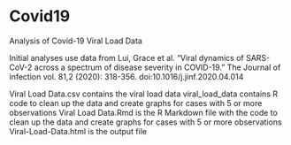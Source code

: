 # Covid19
Analysis of Covid-19 Viral Load Data

Initial analyses use data from 
Lui, Grace et al. “Viral dynamics of SARS-CoV-2 across a spectrum of disease severity in COVID-19.” The Journal of infection vol. 81,2 (2020): 318-356. doi:10.1016/j.jinf.2020.04.014

Viral Load Data.csv contains the viral load data
viral_load_data contains R code to clean up the data and create graphs for cases with 5 or more observations
Viral Load Data.Rmd is the R Markdown file with the code to clean up the data and create graphs for cases with 5 or more observations
Viral-Load-Data.html is the output file
